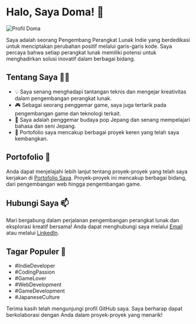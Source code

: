 # Halo, Saya Doma! 👋

![Profil Doma]([https://link-ke-gambar-profil-anda](https://avatars.githubusercontent.com/u/99858315?v=4))

Saya adalah seorang Pengembang Perangkat Lunak Indie yang berdedikasi untuk menciptakan perubahan positif melalui garis-garis kode. Saya percaya bahwa setiap perangkat lunak memiliki potensi untuk menghadirkan solusi inovatif dalam berbagai bidang.

## Tentang Saya 👨‍💻

- 💡 Saya senang menghadapi tantangan teknis dan mengejar kreativitas dalam pengembangan perangkat lunak.
- 🎮 Sebagai seorang penggemar game, saya juga tertarik pada pengembangan game dan teknologi terkait.
- 🌸 Saya adalah penggemar budaya pop Jepang dan senang mempelajari bahasa dan seni Jepang.
- 🚀 Portofolio saya mencakup berbagai proyek keren yang telah saya kembangkan.

## Portofolio 🌟

Anda dapat menjelajahi lebih lanjut tentang proyek-proyek yang telah saya kerjakan di [Portofolio Saya](https://doma.mfathinhalim.repl.co/). Proyek-proyek ini mencakup berbagai bidang, dari pengembangan web hingga pengembangan game.

## Hubungi Saya 📫

Mari bergabung dalam perjalanan pengembangan perangkat lunak dan eksplorasi kreatif bersama! Anda dapat menghubungi saya melalui [Email](mailto:email@example.com) atau melalui [LinkedIn](https://www.linkedin.com/in/namalinkedin).

## Tagar Populer 🔖

- #IndieDeveloper
- #CodingPassion
- #GameLover
- #WebDevelopment
- #GameDevelopment
- #JapaneseCulture

Terima kasih telah mengunjungi profil GitHub saya. Saya berharap dapat berkolaborasi dengan Anda dalam proyek-proyek yang menarik!
